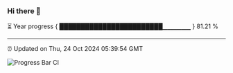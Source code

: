 ### Hi there 👋

⏳ Year progress { ████████████████████████▁▁▁▁▁▁ } 81.21 %

---

⏰ Updated on Thu, 24 Oct 2024 05:39:54 GMT

![Progress Bar CI](https://github.com/IshwaranRudhara/GIT-ACTION/workflows/Progress%20Bar%20CI/badge.svg)
